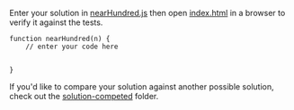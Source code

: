 Enter your solution in [nearHundred.js](nearHundred.js) then open [index.html](index.html) in a browser to verify it against the tests.

```
function nearHundred(n) {
    // enter your code here


}
```

If you'd like to compare your solution against another possible solution, check out the [solution-competed](../solution-completed/) folder.
